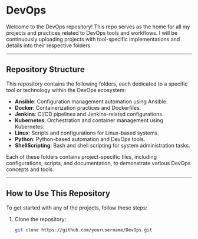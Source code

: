 # DevOps

Welcome to the DevOps repository! This repo serves as the home for all my projects and practices related to DevOps tools and workflows. I will be continuously uploading projects with tool-specific implementations and details into their respective folders.

---

## Repository Structure

This repository contains the following folders, each dedicated to a specific tool or technology within the DevOps ecosystem:

- **Ansible**: Configuration management automation using Ansible.
- **Docker**: Containerization practices and Dockerfiles.
- **Jenkins**: CI/CD pipelines and Jenkins-related configurations.
- **Kubernetes**: Orchestration and container management using Kubernetes.
- **Linux**: Scripts and configurations for Linux-based systems.
- **Python**: Python-based automation and DevOps tools.
- **ShellScripting**: Bash and shell scripting for system administration tasks.

Each of these folders contains project-specific files, including configurations, scripts, and documentation, to demonstrate various DevOps concepts and tools.

---

## How to Use This Repository

To get started with any of the projects, follow these steps:

1. Clone the repository:
   ```bash
   git clone https://github.com/yourusername/DevOps.git
